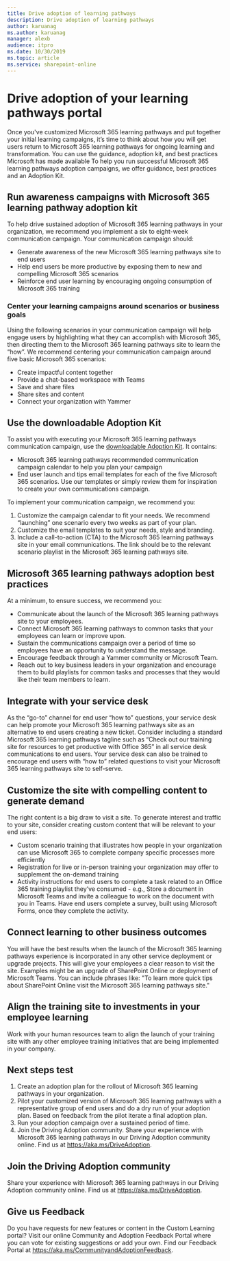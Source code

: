 ```yaml
---
title: Drive adoption of learning pathways
description: Drive adoption of learning pathways               
author: karuanag
ms.author: karuanag
manager: alexb
audience: itpro
ms.date: 10/30/2019
ms.topic: article 
ms.service: sharepoint-online
---
```


# Drive adoption of your learning pathways portal
Once you've customized Microsoft 365 learning pathways and put together your initial learning campaigns, it’s time to think about how you will get users return to Microsoft 365 learning pathways for ongoing learning and transformation. You can use the guidance, adoption kit, and best practices Microsoft has made available To help you run successful Microsoft 365 learning pathways adoption campaigns, we offer guidance, best practices and an Adoption Kit.

## Run awareness campaigns with Microsoft 365 learning pathway adoption kit
To help drive sustained adoption of Microsoft 365 learning pathways in your organization, we recommend you implement a six to eight-week communication campaign. Your communication campaign should:

- Generate awareness of the new Microsoft 365 learning pathways site to end users
- Help end users be more productive by exposing them to new and compelling Microsoft 365 scenarios
- Reinforce end user learning by encouraging ongoing consumption of Microsoft 365 training

### Center your learning campaigns around scenarios or business goals
Using the following scenarios in your communication campaign will help engage users by highlighting what they can accomplish with Microsoft 365, then directing them to the Microsoft 365 learning pathways site to learn the “how”. We recommend centering your communication campaign around five basic Microsoft 365 scenarios:

- Create impactful content together
- Provide a chat-based workspace with Teams
- Save and share files
- Share sites and content
- Connect your organization with Yammer

## Use the downloadable Adoption Kit
To assist you with executing your Microsoft 365 learning pathways communication campaign, use the [downloadable Adoption Kit](https://adoption.microsoft.com/files/m365lp/m365lpadoptionkit.zip). It contains:

- Microsoft 365 learning pathways recommended communication campaign calendar to help you plan your campaign
- End user launch and tips email templates for each of the five Microsoft 365 scenarios.
Use our templates or simply review them for inspiration to create your own communications campaign.

To implement your communication campaign, we recommend you:
1. Customize the campaign calendar to fit your needs. We recommend “launching” one scenario every two weeks as part of your plan.
2. Customize the email templates to suit your needs, style and branding.
3. Include a call-to-action (CTA) to the Microsoft 365 learning pathways site in your email communications. The link should be to the relevant scenario playlist in the Microsoft 365 learning pathways site.

## Microsoft 365 learning pathways adoption best practices
At a minimum, to ensure success, we recommend you:
- Communicate about the launch of the Microsoft 365 learning pathways site to your employees.
- Connect Microsoft 365 learning pathways to common tasks that your employees can learn or improve upon.
- Sustain the communications campaign over a period of time so employees have an opportunity to understand the message.
- Encourage feedback through a Yammer community or Microsoft Team.
- Reach out to key business leaders in your organization and encourage them to build playlists for common tasks and processes that they would like their team members to learn.  

## Integrate with your service desk
As the “go-to” channel for end user “how to” questions, your service desk can help promote your Microsoft 365 learning pathways site as an alternative to end users creating a new ticket. Consider including a standard Microsoft 365 learning pathways tagline such as “Check out our training site for resources to get productive with Office 365” in all service desk communications to end users. Your service desk can also be trained to encourage end users with “how to” related questions to visit your Microsoft 365 learning pathways site to self-serve.

## Customize the site with compelling content to generate demand
The right content is a big draw to visit a site. To generate interest and traffic to your site, consider creating custom content that will be relevant to your end users:
- Custom scenario training that illustrates how people in your organization can use Microsoft 365 to complete company specific processes more efficiently
- Registration for live or in-person training your organization may offer to supplement the on-demand training
- Activity instructions for end users to complete a task related to an Office 365 training playlist they’ve consumed - e.g., Store a document in Microsoft Teams and invite a colleague to work on the document with you in Teams. Have end users complete a survey, built using Microsoft Forms, once they complete the activity.

## Connect learning to other business outcomes
You will have the best results when the launch of the Microsoft 365 learning pathways experience is incorporated in any other service deployment or upgrade projects. This will give your employees a clear reason to visit the site. Examples might be an upgrade of SharePoint Online or deployment of Microsoft Teams. You can include phrases like: "To learn more quick tips about SharePoint Online visit the Microsoft 365 learning pathways site."

## Align the training site to investments in your employee learning
Work with your human resources team to align the launch of your training site with any other employee training initiatives that are being implemented in your company.

## Next steps test
1.	Create an adoption plan for the rollout of Microsoft 365 learning pathways in your organization.
2.	Pilot your customized version of Microsoft 365 learning pathways with a representative group of end users and do a dry run of your adoption plan. Based on feedback from the pilot iterate a final adoption plan.
3.	Run your adoption campaign over a sustained period of time. 
4.	Join the Driving Adoption community. Share your experience with Microsoft 365 learning pathways in our Driving Adoption community online. Find us at https://aka.ms/DriveAdoption.

## Join the Driving Adoption community

Share your experience with Microsoft 365 learning pathways in our Driving Adoption community online. Find us at https://aka.ms/DriveAdoption.

## Give us Feedback

Do you have requests for new features or content in the Custom Learning portal? Visit our online Community and Adoption Feedback Portal where you can vote for existing suggestions or add your own. Find our Feedback Portal at https://aka.ms/CommunityandAdoptionFeedback.
